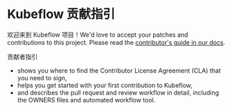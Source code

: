 # Kubeflow 贡献指引

欢迎来到 Kubeflow 项目！We'd love to accept your patches and 
contributions to this project. Please read the 
[contributor's guide in our docs](https://www.kubeflow.org/docs/about/contributing/).

贡献者指引

* shows you where to find the Contributor License Agreement (CLA) that you need 
  to sign,
* helps you get started with your first contribution to Kubeflow,
* and describes the pull request and review workflow in detail, including the
  OWNERS files and automated workflow tool.
